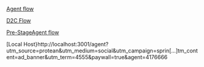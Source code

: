 [Agent flow](https://stage.d2otz7rnfd0431.amplifyapp.com/agent?utm_source=protean&utm_medium=social&utm_campaign=spring_sale&utm_content=ad_banner&paywall=true&utm_term=4555) 

[D2C Flow](https://stage.d2otz7rnfd0431.amplifyapp.com/wizr-redirectpage?session_id=123456)

[Pre-StageAgent flow](https://prestage.d28j5d3xlsa2ms.amplifyapp.com/agent?utm_source=protean&utm_medium=social&utm_campaign=spring_sale&utm_content=ad_banner&utm_term=4555&paywall=true)

[Local Host}http://localhost:3001/agent?utm_source=protean&utm_medium=social&utm_campaign=sprin[…]tm_content=ad_banner&utm_term=4555&paywall=true&agent=4176666


